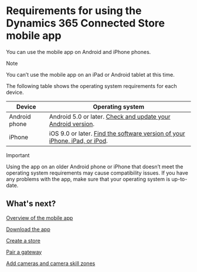 

# Requirements for using the Dynamics 365 Connected Store mobile app

You can use the mobile app on Android and iPhone phones. 

> [!NOTE]
> You can’t use the mobile app on an iPad or Android tablet at this time.

The following table shows the operating system requirements for each device.

|Device|Operating system |
|---------------------|----------------------------------------------------------------------------------------------|
|Android phone|	Android 5.0 or later. [Check and update your Android version](https://support.google.com/android/answer/7680439?hl=en).|
|iPhone|	iOS 9.0 or later. [Find the software version of your iPhone, iPad, or iPod](https://support.apple.com/en-us/HT201685).

> [!IMPORTANT]
> Using the app on an older Android phone or iPhone that doesn’t meet the operating system requirements may cause compatibility issues. 
If you have any problems with the app, make sure that your operating system is up-to-date.

## What's next?

[Overview of the mobile app](mobile-app-overview.md)

[Download the app](mobile-app-download.md)

[Create a store](mobile-app-create-store.md)

[Pair a gateway](mobile-app-pair-gateway)

[Add cameras and camera skill zones](mobile-app-add-cameras.md)
